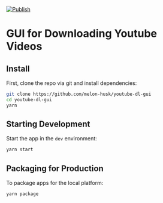 [![Publish](https://github.com/melon-husk/youtube-dl-gui/actions/workflows/publish.yml/badge.svg?branch=master)](https://github.com/melon-husk/youtube-dl-gui/actions/workflows/publish.yml)

# GUI for Downloading Youtube Videos

## Install

First, clone the repo via git and install dependencies:

```bash
git clone https://github.com/melon-husk/youtube-dl-gui
cd youtube-dl-gui
yarn
```

## Starting Development

Start the app in the `dev` environment:

```bash
yarn start
```

## Packaging for Production

To package apps for the local platform:

```bash
yarn package
```
